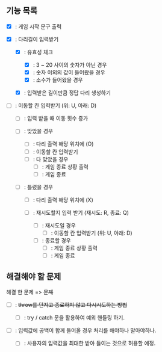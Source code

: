 ## 기능 목록

- [x] : 게임 시작 문구 출력
- [x] : 다리길이 입력받기

  - [x] : 유효성 체크

    - [x] : 3 ~ 20 사이의 숫자가 아닌 경우
    - [x] : 숫자 이외의 값이 들어왔을 경우
    - [x] : 소수가 들어왔을 경우

  - [x] : 입력받은 길이만큼 정답 다리 생성하기

- [ ] : 이동할 칸 입력받기 (위: U, 아래: D)

  - [ ] : 입력 받을 때 이동 횟수 증가
  - [ ] : 맞았을 경우

    - [ ] : 다리 출력 해당 위치에 (O)
    - [ ] : 이동할 칸 입력받기
    - [ ] : 다 맞았을 경우
      - [ ] : 게임 종료 상황 출력
      - [ ] : 게임 종료

  - [ ] : 틀렸을 경우

    - [ ] : 다리 출력 해당 위치에 (X)
    - [ ] : 재시도할지 입력 받기 (재시도: R, 종료: Q)

      - [ ] : 재시도일 경우
        - [ ] : 이동할 칸 입력받기 (위: U, 아래: D)
      - [ ] : 종료할 경우
        - [ ] : 게임 종료 상황 출력
        - [ ] : 게임 종료

## 해결해야 할 문제

해결 한 문제 => ~~문제~~

- [ ] : ~~throw를 던지고 종료하지 않고 다시시도하는 방법~~

  - [ ] : try / catch 문을 활용하여 예외 핸들링 하기.

- [ ] : 입력값에 공백이 함께 들어올 경우 처리를 해야하나 말아야하나.
  - [ ] : 사용자의 입력값을 최대한 받아 들이는 것으로 허용할 예정.
